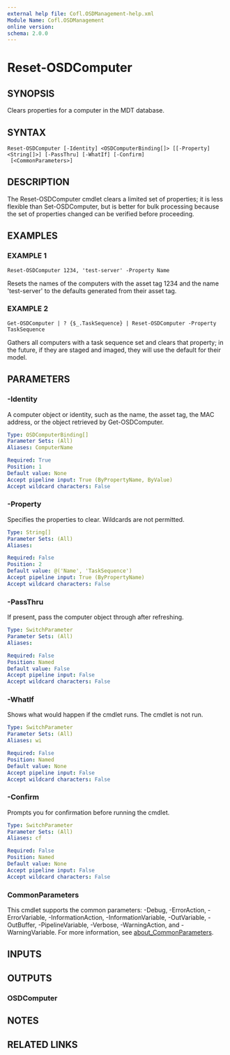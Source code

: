 ```yaml
---
external help file: Cofl.OSDManagement-help.xml
Module Name: Cofl.OSDManagement
online version:
schema: 2.0.0
---
```


# Reset-OSDComputer

## SYNOPSIS
Clears properties for a computer in the MDT database.

## SYNTAX

```
Reset-OSDComputer [-Identity] <OSDComputerBinding[]> [[-Property] <String[]>] [-PassThru] [-WhatIf] [-Confirm]
 [<CommonParameters>]
```

## DESCRIPTION
The Reset-OSDComputer cmdlet clears a limited set of properties; it is less flexible than Set-OSDComputer, but is better for bulk processing because the set of properties changed can be verified before proceeding.

## EXAMPLES

### EXAMPLE 1
```
Reset-OSDComputer 1234, 'test-server' -Property Name
```

Resets the names of the computers with the asset tag 1234 and the name 'test-server' to the defaults generated from their asset tag.

### EXAMPLE 2
```
Get-OSDComputer | ? {$_.TaskSequence} | Reset-OSDComputer -Property TaskSequence
```

Gathers all computers with a task sequence set and clears that property; in the future, if they are staged and imaged, they will use the default for their model.

## PARAMETERS

### -Identity
A computer object or identity, such as the name, the asset tag, the MAC address, or the object retrieved by Get-OSDComputer.

```yaml
Type: OSDComputerBinding[]
Parameter Sets: (All)
Aliases: ComputerName

Required: True
Position: 1
Default value: None
Accept pipeline input: True (ByPropertyName, ByValue)
Accept wildcard characters: False
```

### -Property
Specifies the properties to clear.
Wildcards are not permitted.

```yaml
Type: String[]
Parameter Sets: (All)
Aliases:

Required: False
Position: 2
Default value: @('Name', 'TaskSequence')
Accept pipeline input: True (ByPropertyName)
Accept wildcard characters: False
```

### -PassThru
If present, pass the computer object through after refreshing.

```yaml
Type: SwitchParameter
Parameter Sets: (All)
Aliases:

Required: False
Position: Named
Default value: False
Accept pipeline input: False
Accept wildcard characters: False
```

### -WhatIf
Shows what would happen if the cmdlet runs.
The cmdlet is not run.

```yaml
Type: SwitchParameter
Parameter Sets: (All)
Aliases: wi

Required: False
Position: Named
Default value: None
Accept pipeline input: False
Accept wildcard characters: False
```

### -Confirm
Prompts you for confirmation before running the cmdlet.

```yaml
Type: SwitchParameter
Parameter Sets: (All)
Aliases: cf

Required: False
Position: Named
Default value: None
Accept pipeline input: False
Accept wildcard characters: False
```

### CommonParameters
This cmdlet supports the common parameters: -Debug, -ErrorAction, -ErrorVariable, -InformationAction, -InformationVariable, -OutVariable, -OutBuffer, -PipelineVariable, -Verbose, -WarningAction, and -WarningVariable. For more information, see [about_CommonParameters](http://go.microsoft.com/fwlink/?LinkID=113216).

## INPUTS

## OUTPUTS

### OSDComputer

## NOTES

## RELATED LINKS
